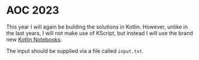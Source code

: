 # AOC 2023

This year I will again be building the solutions in Kotlin. However, unlike in the last years, I will not make use of KScript, but instead I will use the brand new [Kotlin Notebooks](https://blog.jetbrains.com/kotlin/2023/07/introducing-kotlin-notebook/).

The input should be supplied via a file called `input.txt`.